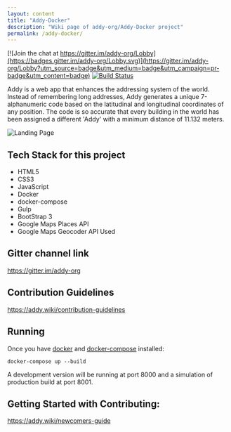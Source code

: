```yaml
---
layout: content
title: "Addy-Docker"
description: "Wiki page of addy-org/Addy-Docker project"
permalink: /addy-docker/
---
```


[![Join the chat at https://gitter.im/addy-org/Lobby](https://badges.gitter.im/addy-org/Lobby.svg)](https://gitter.im/addy-org/Lobby?utm_source=badge&utm_medium=badge&utm_campaign=pr-badge&utm_content=badge)
[![Build Status](https://travis-ci.org/addy-org/Addy-Docker.svg?branch=master)](https://travis-ci.org/addy-org/Addy-Docker)

Addy is a web app that enhances the addressing system of the world. Instead of remembering long addresses, Addy generates a unique 7-alphanumeric code based on the latitudinal and longitudinal coordinates of any position. The code is so accurate that every building in the world has been assigned a different 'Addy' with a minimum distance of 11.132 meters.

![Landing Page](https://raw.githubusercontent.com/addy-org/Addy-Docker/master/readme_assets/home.png)


## Tech Stack for this project
- HTML5
- CSS3
- JavaScript
- Docker
- docker-compose
- Gulp
- BootStrap 3
- Google Maps Places API
- Google Maps Geocoder API Used

## Gitter channel link
https://gitter.im/addy-org

## Contribution Guidelines
https://addy.wiki/contribution-guidelines

## Running

Once you have [docker](https://docs.docker.com/engine/installation/) and [docker-compose](https://docs.docker.com/compose/install/) installed:

    docker-compose up --build

A development version will be running at port 8000 and a simulation of production build at port 8001.

## Getting Started with Contributing:
https://addy.wiki/newcomers-guide
